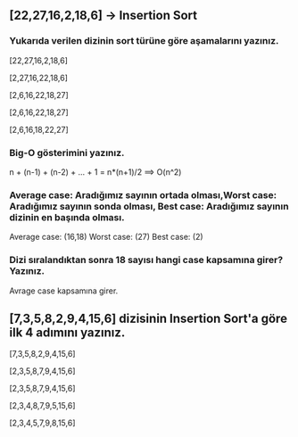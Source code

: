 ## [22,27,16,2,18,6] -> Insertion Sort

### Yukarıda verilen dizinin sort türüne göre aşamalarını yazınız.

[22,27,16,2,18,6]

[2,27,16,22,18,6]

[2,6,16,22,18,27]

[2,6,16,22,18,27]

[2,6,16,18,22,27]

### Big-O gösterimini yazınız.

n + (n-1) + (n-2) + ... + 1 = n*(n+1)/2 ==> O(n^2)

### Average case: Aradığımız sayının ortada olması,Worst case: Aradığımız sayının sonda olması, Best case: Aradığımız sayının dizinin en başında olması.
Average case: (16,18)
Worst case: (27)
Best case: (2)

### Dizi sıralandıktan sonra 18 sayısı hangi case kapsamına girer? Yazınız.
Avrage case kapsamına girer.

## [7,3,5,8,2,9,4,15,6] dizisinin Insertion Sort'a göre ilk 4 adımını yazınız.

[7,3,5,8,2,9,4,15,6]

[2,3,5,8,7,9,4,15,6]

[2,3,5,8,7,9,4,15,6]

[2,3,4,8,7,9,5,15,6]

[2,3,4,5,7,9,8,15,6]
